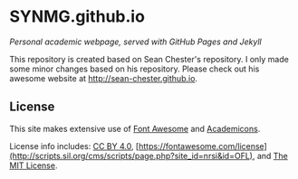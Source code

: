 # SYNMG.github.io
_Personal academic webpage, served with GitHub Pages and Jekyll_

This repository is created based on Sean Chester's repository. I only made some minor changes based on his repository.
Please check out his awesome website at http://sean-chester.github.io.


## License

This site makes extensive use of [Font Awesome](https://fontawesome.com) 
and [Academicons](https://jpswalsh.github.io/academicons/).

License info includes: 
[CC BY 4.0](https://fontawesome.com/license), [https://fontawesome.com/license](http://scripts.sil.org/cms/scripts/page.php?site_id=nrsi&id=OFL), and 
[The MIT License](https://opensource.org/licenses/MIT).
